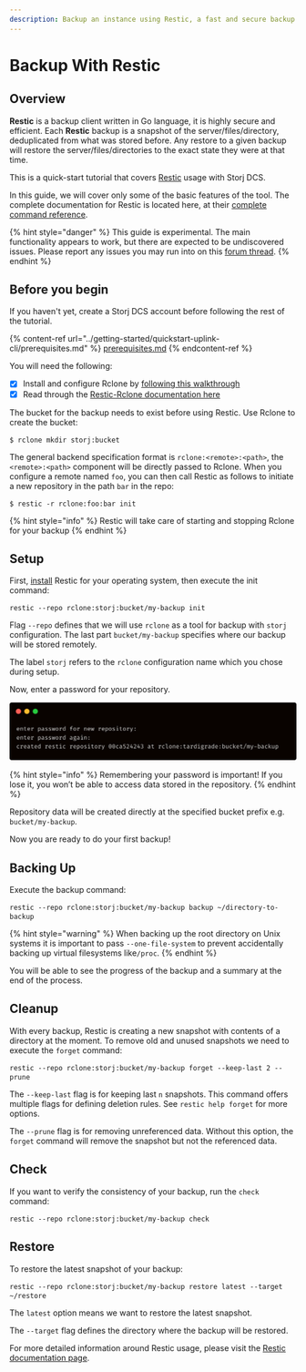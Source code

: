 ```yaml
---
description: Backup an instance using Restic, a fast and secure backup program
---
```


# Backup With Restic

## Overview

**Restic** is a backup client written in Go language, it is highly secure and efficient. Each **Restic** backup is a snapshot of the server/files/directory, deduplicated from what was stored before. Any restore to a given backup will restore the server/files/directories to the exact state they were at that time.

This is a quick-start tutorial that covers [Restic](https://restic.net) usage with Storj DCS.&#x20;

In this guide, we will cover only some of the basic features of the tool.  The complete documentation for Restic is located here, at their [complete command reference](https://restic.readthedocs.io/en/latest/manual\_rest.html).

{% hint style="danger" %}
This guide is experimental. The main functionality appears to work, but there are expected to be undiscovered issues. Please report any issues you may run into on this [forum thread](https://forum.storj.io/t/two-more-tech-previews-rclone-and-restic/6072).
{% endhint %}

## Before you begin

If you haven't yet, create a Storj DCS account before following the rest of the tutorial.

{% content-ref url="../getting-started/quickstart-uplink-cli/prerequisites.md" %}
[prerequisites.md](../getting-started/quickstart-uplink-cli/prerequisites.md)
{% endcontent-ref %}

You will need the following:

* [x] Install and configure Rclone by [following this walkthrough](sync-files-with-rclone/)
* [x] Read through the [Restic-Rclone documentation here](https://restic.readthedocs.io/en/latest/030\_preparing\_a\_new\_repo.html#other-services-via-rclone)

The bucket for the backup needs to exist before using Restic. Use Rclone to create the bucket:

```
$ rclone mkdir storj:bucket
```

The general backend specification format is `rclone:<remote>:<path>`, the `<remote>:<path>` component will be directly passed to Rclone. When you configure a remote named `foo`, you can then call Restic as follows to initiate a new repository in the path `bar` in the repo:

```
$ restic -r rclone:foo:bar init
```

{% hint style="info" %}
Restic will take care of starting and stopping Rclone for your backup
{% endhint %}

## Setup

First, [install](https://restic.readthedocs.io/en/stable/020\_installation.html) Restic for your operating system, then execute the init command:

```
restic --repo rclone:storj:bucket/my-backup init
```

Flag `--repo` defines that we will use  `rclone` as a tool for backup with `storj` configuration. The last part `bucket/my-backup` specifies where our backup will be stored remotely.&#x20;

The label `storj` refers to the `rclone` configuration name which you chose during setup.&#x20;

Now, enter a password for your repository.

![](../.gitbook/assets/screen1.png)

{% hint style="info" %}
Remembering your password is important! If you lose it, you won’t be able to access data stored in the repository.
{% endhint %}

Repository data will be created directly at the specified bucket prefix e.g. `bucket/my-backup`.

Now you are ready to do your first backup!

## Backing Up

Execute the backup command:&#x20;

```
restic --repo rclone:storj:bucket/my-backup backup ~/directory-to-backup
```

{% hint style="warning" %}
When backing up the root directory on Unix systems it is important to pass `--one-file-system` to prevent accidentally backing up virtual filesystems like`/proc`.
{% endhint %}

You will be able to see the progress of the backup and a summary at the end of the process.

## Cleanup

With every backup, Restic is creating a new snapshot with contents of a directory at the moment. To remove old and unused snapshots we need to execute the `forget` command:

```
restic --repo rclone:storj:bucket/my-backup forget --keep-last 2 --prune
```

The `--keep-last` flag is for keeping last `n` snapshots. This command offers multiple flags for defining deletion rules. See `restic help forget` for more options.

The `--prune` flag is for removing unreferenced data. Without this option, the `forget` command will remove the snapshot but not the referenced data.

## Check

If you want to verify the consistency of your backup, run the `check` command:

```
restic --repo rclone:storj:bucket/my-backup check
```

## Restore

To restore the latest snapshot of your backup:

```
restic --repo rclone:storj:bucket/my-backup restore latest --target ~/restore
```

The `latest` option means we want to restore the latest snapshot.&#x20;

The `--target` flag defines the directory where the backup will be restored.

For more detailed information around Restic usage, please visit the [Restic documentation page](https://restic.readthedocs.io).
